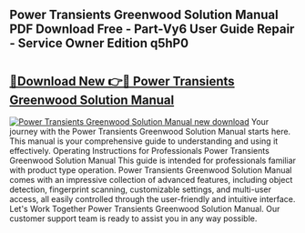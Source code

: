 ## Power Transients Greenwood Solution Manual PDF Download Free - Part-Vy6 User Guide Repair - Service Owner Edition q5hP0

# <h2><a href="http://bc49419.oget.top/?id=Power+Transients+Greenwood+Solution+Manual">🔗Download New 👉🔴 Power Transients Greenwood Solution Manual</a></h2>

[![Power Transients Greenwood Solution Manual new download](https://i.imgur.com/5g1atiW.png)](http://bc49419.oget.top/?id=Power+Transients+Greenwood+Solution+Manual)
Your journey with the Power Transients Greenwood Solution Manual starts here. This manual is your comprehensive guide to understanding and using it effectively. Operating Instructions for Professionals Power Transients Greenwood Solution Manual This guide is intended for professionals familiar with product type operation. Power Transients Greenwood Solution Manual comes with an impressive collection of advanced features, including object detection, fingerprint scanning, customizable settings, and multi-user access, all easily controlled through the user-friendly and intuitive interface. Let's Work Together Power Transients Greenwood Solution Manual. Our customer support team is ready to assist you in any way possible.

